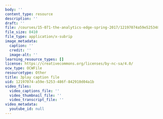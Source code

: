 ```yaml
---
body: ''
content_type: resource
description: ''
draft: ''
file: /courses/15-071-the-analytics-edge-spring-2017/12197074a59e5253486f842910d04a1b_WacNWdXhvVM.srt
file_size: 8410
file_type: application/x-subrip
image_metadata:
  caption: ''
  credit: ''
  image-alt: ''
learning_resource_types: []
license: https://creativecommons.org/licenses/by-nc-sa/4.0/
ocw_type: OCWFile
resourcetype: Other
title: 3play caption file
uid: 12197074-a59e-5253-486f-842910d04a1b
video_files:
  video_captions_file: ''
  video_thumbnail_file: ''
  video_transcript_file: ''
video_metadata:
  youtube_id: null
---
```

